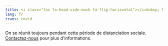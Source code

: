 ```yaml
---
title: <i class="fas fa-head-side-mask fa-flip-horizontal"></i>&nbsp; Maladie COVID-19
lang: fr
trans: covid
---
```

On se réunit toujours pendant cette période de distanciation sociale. [Contactez-nous](/contact-fr) pour plus d'informations.
